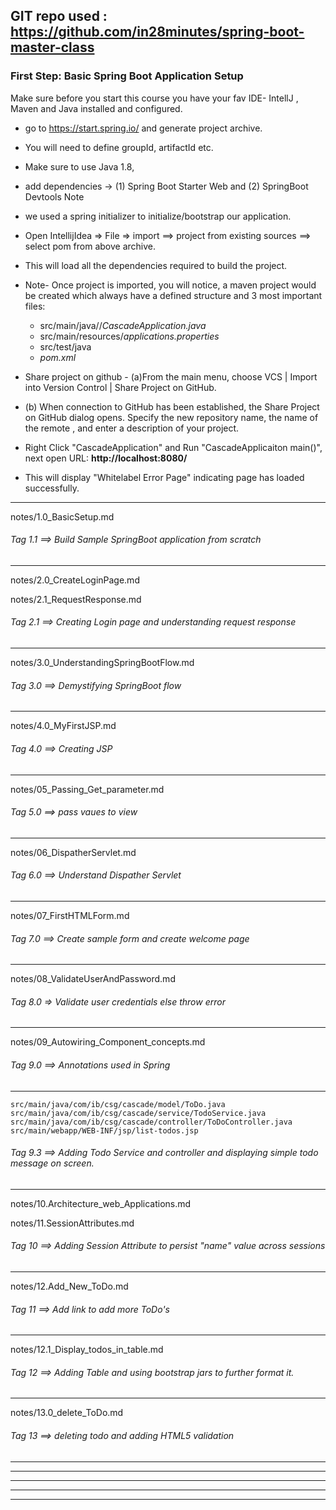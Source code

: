 GIT repo used : https://github.com/in28minutes/spring-boot-master-class
-------------------------------------------------------------------------------------------------------------

### First Step: Basic Spring Boot Application Setup

Make sure before you start this course you have your fav IDE- IntellJ , Maven and Java installed and configured. 

- go to https://start.spring.io/ and generate project archive.
- You will need to define groupId, artifactId etc. 
- Make sure to use Java 1.8, 
- add dependencies -> (1) Spring Boot Starter Web and (2) SpringBoot Devtools Note 
- we used a spring initializer to initialize/bootstrap our application.
    
- Open IntellijIdea => File => import ==> project from existing sources ==> select pom from above archive. 
- This will load all the dependencies required to build the project. 
- Note- Once project is imported, you will notice, a maven project would be created which always have a defined structure and 3 most important files:
   - src/main/java/<groupid-that-you-defined>/_CascadeApplication.java_ 
   - src/main/resources/_applications.properties_
   - src/test/java
   - _pom.xml_
   
- Share project on github - (a)From the main menu, choose VCS | Import into Version Control | Share Project on GitHub. 
- (b) When connection to GitHub has been established, the Share Project on GitHub dialog opens. Specify the new repository name, the name of the
  remote , and enter a description of your project.

- Right Click "CascadeApplication" and Run "CascadeApplicaiton main()", next open URL: **http://localhost:8080/** 
- This will display "Whitelabel Error Page" indicating page has loaded successfully.
   
-------------------------------------------------------------------------------------------------------------

notes/1.0_BasicSetup.md  
###### Tag 1.1 ==> Build Sample SpringBoot application from scratch
-------------------------------------------------------------------------------------------------------------
notes/2.0_CreateLoginPage.md

notes/2.1_RequestResponse.md

###### Tag 2.1  ==> Creating Login page and understanding request response
-------------------------------------------------------------------
notes/3.0_UnderstandingSpringBootFlow.md

###### Tag 3.0 ==> Demystifying SpringBoot flow
----------------------------------------
notes/4.0_MyFirstJSP.md

###### Tag 4.0 ==> Creating JSP
------------------------
notes/05_Passing_Get_parameter.md

###### Tag 5.0 ==> pass vaues to view
------------------------------
notes/06_DispatherServlet.md

###### Tag 6.0 ==> Understand Dispather Servlet
----------------------------------------
notes/07_FirstHTMLForm.md

###### Tag 7.0 ==> Create sample form and create welcome page
------------------------------------------------------
notes/08_ValidateUserAndPassword.md

###### Tag 8.0 => Validate user credentials else throw error
-----------------------------------------------------
notes/09_Autowiring_Component_concepts.md

###### Tag 9.0 ==> Annotations used in Spring
--------------------------------------

```
src/main/java/com/ib/csg/cascade/model/ToDo.java
src/main/java/com/ib/csg/cascade/service/TodoService.java
src/main/java/com/ib/csg/cascade/controller/ToDoController.java
src/main/webapp/WEB-INF/jsp/list-todos.jsp
```

###### Tag 9.3 ==> Adding Todo Service and controller and displaying simple todo message on screen.
-------------------------------------------------------------------------------------------------------------
notes/10.Architecture_web_Applications.md

notes/11.SessionAttributes.md

###### Tag 10 ==> Adding Session Attribute to persist "name" value across sessions
-------------------------------------------------------------------------------------------------------------
notes/12.Add_New_ToDo.md

###### Tag 11 ==> Add link to add more ToDo's 

-------------------------------------------------------------------------------------------------------------
notes/12.1_Display_todos_in_table.md

###### Tag 12 ==> Adding Table and using bootstrap jars to further format it. 
-------------------------------------------------------------------------------------------------------------
notes/13.0_delete_ToDo.md

###### Tag 13 ==> deleting todo and adding HTML5 validation
-------------------------------------------------------------------------------------------------------------
-------------------------------------------------------------------------------------------------------------
-------------------------------------------------------------------------------------------------------------
-------------------------------------------------------------------------------------------------------------
-------------------------------------------------------------------------------------------------------------